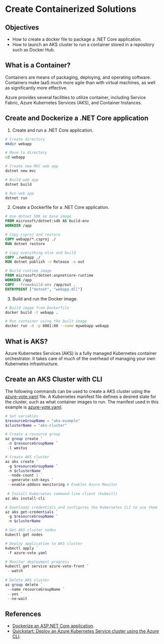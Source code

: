 # Create Containerized Solutions

## Objectives
* How to create a docker file to package a .NET Core application.
* How to launch an AKS cluster to run a container stored in a repository such as Docker Hub.

## What is a Container?
Containers are means of packaging, deploying, and operating software. Containers make IaaS much more agile than with virtual machines, as well as significantly more effective.

Azure provides several facilities to utilize container, including Service Fabric, Azure Kubernetes Services (AKS), and Container Instances.

## Create and Dockerize a .NET Core application
1. Create and run a .NET Core application.
```sh
# Create directory
mkdir webapp

# Move to directory
cd webapp

# Create new MVC web app
dotnet new mvc

# Build web app
dotnet build

# Run web app
dotnet run
```
2. Create a Dockerfile for a .NET Core application.
```dockerfile
# Use dotnet SDK as base image
FROM microsoft/dotnet:sdk AS build-env
WORKDIR /app

# Copy csproj and restore
COPY webapp/*.csproj ./
RUN dotnet restore

# Copy everything else and build
COPY ./webapp ./
RUN dotnet publish -c Release -o out

# Build runtime image
FROM microsoft/dotnet:aspnetcore-runtime
WORKDIR /app
COPY --from=build-env /app/out .
ENTRYPOINT ["dotnet", "webapp.dll"]
```
3. Build and run the Docker image.
```sh
# Build image from Dockerfile
docker build -t webapp .

# Run container using the built image
docker run -d -p 8081:80 --name mywebapp webapp
```

## What is AKS?
Azure Kubernetes Services (AKS) is a fully managed Kubernetes container orchestrator. It takes care of much of the overhead of managing your own Kubernetes infrastructure.

## Create an AKS Cluster with CLI
The following commands can be used to create a AKS cluster using the [azure-vote.yaml](azure-vote.yaml) file.
A Kubernetes manifest file defines a desired state for the cluster, such as what container images to run. The manifest used in this example is [azure-vote.yaml](azure-vote.yaml).
```powershell
# Set variables
$resourceGroupName = "aks-example"
$clusterName = "aks-cluster"

# Create a resource group
az group create `
 -n $resourceGroupName `
 -l westus

# Create AKS cluster
az aks create `
 -g $resourceGroupName `
 -n $clusterName `
 --node-count 1 `
 --generate-ssh-keys `
 --enable-addons monitoring # Enables Azure Monitor
 
 # Install Kubernetes command-line client (kubectl)
az aks install-cli

# Downloads credentials and configures the Kubernetes CLI to use them
az aks get-credentials `
 -g $resourceGroupName `
 -n $clusterName

# Get AKS cluster nodes
kubectl get nodes

# Deploy application to AKS cluster
kubectl apply `
 -f azure-vote.yaml

# Monitor deployment progress
kubectl get service azure-vote-front `
 --watch
 
# Delete AKS cluster
az group delete `
 --name resourceGroupName `
 --yes `
 --no-wait
```

## References
* [Dockerize an ASP.NET Core application](https://docs.docker.com/engine/examples/dotnetcore/).
* [Quickstart: Deploy an Azure Kubernetes Service cluster using the Azure CLI](https://docs.microsoft.com/en-us/azure/aks/kubernetes-walkthrough).
